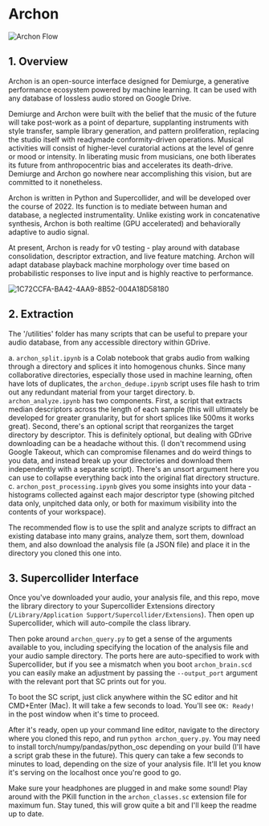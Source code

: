 # Archon 
![Archon Flow](https://user-images.githubusercontent.com/29315147/169671284-69a5be7d-8212-43d4-bfd0-f12ef9069e3a.png)

## 1. Overview
Archon is an open-source interface designed for Demiurge, a generative performance ecosystem powered by machine learning. It can be used with any database of lossless audio stored on Google Drive.

Demiurge and Archon were built with the belief that the music of the future will take post-work as a point of departure, supplanting instruments with style transfer, sample library generation, and pattern proliferation, replacing the studio itself with readymade conformity-driven operations. Musical activities will consist of higher-level curatorial actions at the level of genre or mood or intensity. In liberating music from musicians, one both liberates its future from anthropocentric bias and accelerates its death-drive. Demiurge and Archon go nowhere near accomplishing this vision, but are committed to it nonetheless.

Archon is written in Python and Supercollider, and will be developed over the course of 2022. Its function is to mediate between human and database, a neglected instrumentality. Unlike existing work in concatenative synthesis, Archon is both realtime (GPU accelerated) and behaviorally adaptive to audio signal. 

At present, Archon is ready for v0 testing - play around with database consolidation, descriptor extraction, and live feature matching. Archon will adapt database playback machine morphology over time based on probabilistic responses to live input and is highly reactive to performance.

![1C72CCFA-BA42-4AA9-8B52-004A18D58180](https://user-images.githubusercontent.com/29315147/169711042-dc4a23f0-89e6-4b52-8819-f86086409b9f.JPG)

## 2. Extraction
The '/utilities' folder has many scripts that can be useful to prepare your audio database, from any accessible directory within GDrive. 

a. `archon_split.ipynb` is a Colab notebook that grabs audio from walking through a directory and splices it into homogenous chunks. Since many collaborative directories, especially those used in machine learning, often have lots of duplicates, the `archon_dedupe.ipynb` script uses file hash to trim out any redundant material from your target directory.
b. `archon_analyze.ipynb` has two components. First, a script that extracts median descriptors across the length of each sample (this will ultimately be developed for greater granularity, but for short splices like 500ms it works great). Second, there's an optional script that reorganizes the target directory by descriptor. This is definitely optional, but dealing with GDrive downloading can be a headache without this. (I don't recommend using Google Takeout, which can compromise filenames and do weird things to you data, and instead break up your directories and download them independently with a separate script). There's an unsort argument here you can use to collapse everything back into the original flat directory structure.
c. `archon_post_processing.ipynb` gives you some insights into your data - histograms collected against each major descriptor type (showing pitched data only, unpitched data only, or both for maximum visibility into the contents of your workspace).

The recommended flow is to use the split and analyze scripts to diffract an existing database into many grains, analyze them, sort them, download them, and also download the analysis file (a JSON file) and place it in the directory you cloned this one into.

## 3. Supercollider Interface 
Once you've downloaded your audio, your analysis file, and this repo, move the library directory to your Supercollider Extensions directory (`/Library/Application Support/Supercollider/Extensions`). Then open up Supercollider, which will auto-compile the class library. 

Then poke around `archon_query.py` to get a sense of the arguments available to you, including specifying the location of the analysis file and your audio sample directory. The ports here are auto-specified to work with Supercollider, but if you see a mismatch when you boot `archon_brain.scd` you can easily make an adjustment by passing the `--output_port` argument with the relevant port that SC prints out for you.

To boot the SC script, just click anywhere within the SC editor and hit CMD+Enter (Mac). It will take a few seconds to load. You'll see `OK: Ready!` in the post window when it's time to proceed.

After it's ready, open up your command line editor, navigate to the directory where you cloned this repo, and run `python archon_query.py`. You may need to install torch/numpy/pandas/python_osc depending on your build (I'll have a script grab these in the future). This query can take a few seconds to minutes to load, depending on the size of your analysis file. It'll let you know it's serving on the localhost once you're good to go.

Make sure your headphones are plugged in and make some sound! Play around with the PKill function in the `archon_classes.sc` extension file for maximum fun. Stay tuned, this will grow quite a bit and I'll keep the readme up to date.
